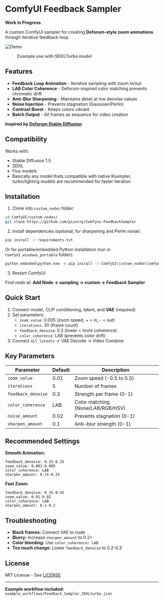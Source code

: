 # ComfyUI Feedback Sampler
**Work in Progress** 

A custom ComfyUI sampler for creating **Deforum-style zoom animations** through iterative feedback loop.

![Demo](demo.gif)

> **Example use with SDXLTurbo model** 

## Features

- **Feedback Loop Animation** - Iterative sampling with zoom in/out
- **LAB Color Coherence** - Deforum-inspired color matching prevents chromatic drift
- **Anti-Blur Sharpening** - Maintains detail at low denoise values
- **Noise Injection** - Prevents stagnation (Gaussian/Perlin)
- **Contrast Boost** - Keeps colors vibrant
- **Batch Output** - All frames as sequence for video creation

**Inspired by [Deforum Stable Diffusion](https://colab.research.google.com/github/deforum-art/deforum-stable-diffusion/blob/main/Deforum_Stable_Diffusion.ipynb)**

## Compatibility

Works with:
- Stable Diffusion 1.5
- SDXL
- Flux models
- Basically any model thats compatible with native Ksampler, turbo/lighting models are recommended for faster iteration

## Installation

1. Clone into `custom_nodes` folder:
```bash
cd ComfyUI/custom_nodes/
git clone https://github.com/pizurny/Comfyui-FeedbackSampler
```

2. Install dependencies (optional, for sharpening and Perlin noise):
```bash
pip install -r requirements.txt
```

Or for portable/embedded Python installation (run in `ComfyUI_windows_portable` folder):
```bash
python_embeded\python.exe -m pip install -r ComfyUI\custom_nodes\Comfyui-FeedbackSampler\requirements.txt
```

3. Restart ComfyUI

Find node at: **Add Node → sampling → custom → Feedback Sampler**

## Quick Start

1. Connect model, CLIP conditioning, latent, and **VAE** (required)
2. Set parameters:
   - `zoom_value`: 0.005 (zoom speed, + = in, - = out)
   - `iterations`: 30 (frame count)
   - `feedback_denoise`: 0.3 (lower = more coherence)
   - `color_coherence`: LAB (prevents color drift)
3. Connect `all_latents` → VAE Decode → Video Combine

## Key Parameters

| Parameter | Default | Description |
|-----------|---------|-------------|
| `zoom_value` | 0.01 | Zoom speed (-0.5 to 0.5) |
| `iterations` | 5 | Number of frames |
| `feedback_denoise` | 0.3 | Strength per frame (0-1) |
| `color_coherence` | LAB | Color matching (None/LAB/RGB/HSV) |
| `noise_amount` | 0.02 | Prevents stagnation (0-1) |
| `sharpen_amount` | 0.1 | Anti-blur strength (0-1) |

## Recommended Settings

**Smooth Animation:**
```
feedback_denoise: 0.25-0.35
zoom_value: 0.001-0.005
color_coherence: LAB
sharpen_amount: 0.15-0.25
```

**Fast Zoom:**
```
feedback_denoise: 0.35-0.45
zoom_value: 0.01-0.02
color_coherence: LAB
sharpen_amount: 0.1-0.2
```

## Troubleshooting

- **Black frames:** Connect VAE to node
- **Blurry:** Increase `sharpen_amount` to 0.2+
- **Color bleeding:** Use `color_coherence: LAB`
- **Too much change:** Lower `feedback_denoise` to 0.2-0.3


## License

MIT License - See [LICENSE](LICENSE)

---

**Example workflow included:** `example_workflows/Feedback_Sampler_SDXLturbo.json`
